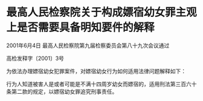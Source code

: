 # 最高人民检察院关于构成嫖宿幼女罪主观上是否需要具备明知要件的解释

2001年6月4日 最高人民检察院第九届检察委员会第八十九次会议通过

<!-- INFO END -->

高检发释字〔2001〕3号

为依法办理嫖宿幼女犯罪案件，对嫖宿幼女行为如何适用法律问题解释如下：

行为人知道被害人是或者可能是不满十四周岁幼女而嫖宿的，适用刑法第三百六十条第二款的规定，以嫖宿幼女罪追究刑事责任。